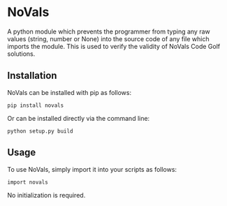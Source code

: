 # NoVals

A python module which prevents the programmer from typing any raw values (string, number or None) into the source code of any file which imports the module. This is used to verify the validity of NoVals Code Golf solutions.

## Installation

NoVals can be installed with pip as follows:

```
pip install novals
```

Or can be installed directly via the command line:

```
python setup.py build
```

## Usage

To use NoVals, simply import it into your scripts as follows:

```
import novals
```

No initialization is required.
